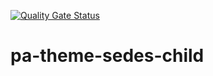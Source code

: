 [![Quality Gate Status](https://sonarcloud.io/api/project_badges/measure?project=igrejaadventista_PA-Theme-Sedes-Child&metric=alert_status)](https://sonarcloud.io/summary/new_code?id=igrejaadventista_PA-Theme-Sedes-Child)
# pa-theme-sedes-child
